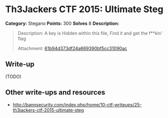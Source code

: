 # Th3Jackers CTF 2015: Ultimate Steg

**Category:** Stegano
**Points:** 300
**Solves** 8
**Description:**

> Description: A key is Hidden within this file, Find it and get the f\*\*kin' flag
>
> Attachment: [61b94d373df24a669390bf5cc31090ac](61b94d373df24a669390bf5cc31090ac)

## Write-up

(TODO)

## Other write-ups and resources

* <http://bannsecurity.com/index.php/home/10-ctf-writeups/25-th3jackers-ctf-2015-ultimate-steg>
